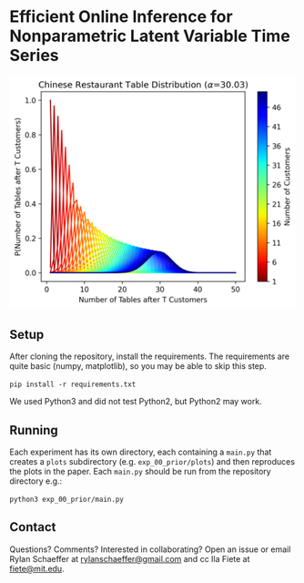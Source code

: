 # Efficient Online Inference for Nonparametric Latent Variable Time Series

![](exp_00_prior/plots/crt_table_distribution.png)

## Setup

After cloning the repository, install the requirements. The requirements are quite basic
(numpy, matplotlib), so you may be able to skip this step.

`pip install -r requirements.txt`

We used Python3 and did not test Python2, but Python2 may work.

## Running

Each experiment has its own directory, each containing a `main.py` that creates a `plots`
subdirectory (e.g. `exp_00_prior/plots`) and then reproduces the plots in the paper. Each 
`main.py` should be run from the repository directory e.g.:

`python3 exp_00_prior/main.py`

## Contact

Questions? Comments? Interested in collaborating? Open an issue or 
email Rylan Schaeffer at rylanschaeffer@gmail.com and cc Ila Fiete at fiete@mit.edu.